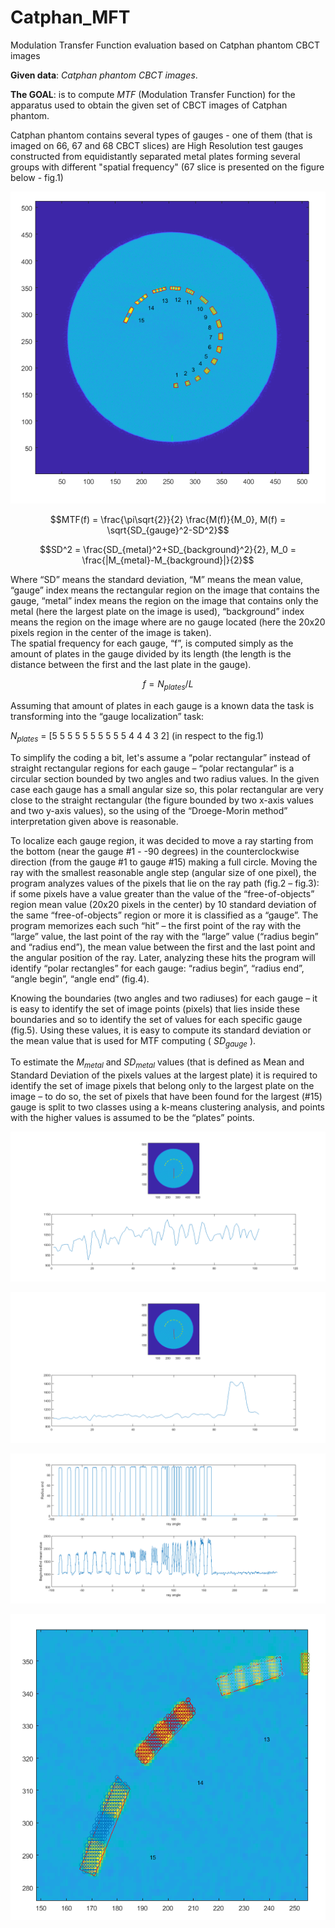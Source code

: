 # Catphan_MFT
Modulation Transfer Function evaluation based on Catphan phantom CBCT images

**Given data**: *Catphan phantom  CBCT images*.

**The GOAL**: is to compute *MTF* (Modulation Transfer Function) for the apparatus used to obtain the given set of CBCT images of Catphan phantom.

Catphan phantom contains several types of gauges - one of them (that is imaged on 66, 67 and 68 CBCT slices) are High Resolution test gauges constructed from equidistantly separated metal plates forming several groups with different "spatial frequency" (67 slice is presented on the figure below - fig.1)

![Alt text](localization_trap_all.png?raw=true "Figure 1 Catphan phantom - CBCT slice #67 (high resolution gauge marked by a red line trapezoid)")

$$MTF(f) = \frac{\pi\sqrt{2}}{2} \frac{M(f)}{M_0},    M(f) = \sqrt{SD_{gauge}^2-SD^2}$$

$$SD^2 = \frac{SD_{metal}^2+SD_{background}^2}{2},    M_0 = \frac{|M_{metal}-M_{background}|}{2}$$


Where “SD” means the standard deviation, “M” means the mean value, “gauge” index means the rectangular region on the image that contains the gauge, “metal” index means the region on the image that contains only the metal (here the largest plate on the image is used), “background” index means the region on the image where are no gauge located (here the 20x20 pixels region in the center of the image is taken).  
The spatial frequency for each gauge, “f”, is computed simply as the amount of plates in the gauge divided by its length (the length is the distance between the first and the last plate in the gauge).

$$f = N_{plates}/L$$

Assuming that amount of plates in each gauge is a known data the task is transforming into the “gauge 
localization” task:

$N_{plates}$ = [5 5 5 5 5 5 5 5 5 5 4 4 4 3 2] (in respect to the fig.1)

To simplify the coding a bit, let's assume a “polar rectangular” instead of straight rectangular regions for each gauge – “polar rectangular” is a circular section bounded by two angles and two radius values. In the given case each gauge has a small angular size so, this polar rectangular are very close to the straight rectangular (the figure bounded by two x-axis values and two y-axis values), so the using of the “Droege-Morin method” interpretation given above is reasonable. 

To localize each gauge region, it was decided to move a ray starting from the bottom (near the gauge #1 - -90 degrees) in the counterclockwise direction (from the gauge #1 to gauge #15) making a full circle. Moving the ray with the smallest reasonable angle step (angular size of one pixel), the program analyzes values of the pixels that lie on the ray path (fig.2 – fig.3): if some pixels have a value greater than the value of the “free-of-objects” region mean value (20x20 pixels in the center) by 10 standard deviation of the same “free-of-objects” region or more it is classified as a “gauge”. The program memorizes each such “hit” – the first point of the ray with the “large” value, the last point of the ray with the “large” value (“radius begin” and “radius end”), the mean value between the first and the last point and the angular position of the ray. Later, analyzing these hits the program will identify “polar rectangles” for each gauge: “radius begin”, “radius end”, “angle begin”, “angle end” (fig.4). 

Knowing the boundaries (two angles and two radiuses) for each gauge – it is easy to identify the set of 
image points (pixels) that lies inside these boundaries and so to identify the set of values for each 
specific gauge (fig.5). Using these values, it is easy to compute its standard deviation or the mean value 
that is used for MTF computing ( $SD_{gauge}$ ).

To estimate the $M_{metal}$ and $SD_{metal}$ values (that is defined as Mean and Standard Deviation of the 
pixels values at the largest plate) it is required to identify the set of image pixels that belong only to the 
largest plate on the image – to do so, the set of pixels that have been found for the largest (#15) gauge is 
split to two classes using a k-means clustering analysis, and points with the higher values is assumed to 
be the “plates” points.

![Alt text](ray_on_free_region.png?raw=true "Figure 2 Gauge localization: Ray out of the gauge")

![Alt text](ray_on_gauge.png?raw=true "Figure 3 Gauge localization: Ray hit the gauge")

![Alt text](ray_hits.png?raw=true "Figure 4 Ray hits: radius end AND the mean value")

![Alt text](localization_points.png?raw=true "Figure 5 Gauge localization: find the gauge pixels")
